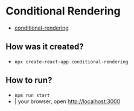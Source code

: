 # Conditional Rendering

* [conditional-rendering](/src/content/learn/conditional-rendering.md)

## How was it created?

* `npx create-react-app conditional-rendering`

## How to run?

* `npm run start`
* | your browser, open [http://localhost:3000](http://localhost:3000)
